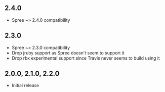 ## 2.4.0

* Spree ~> 2.4.0 compatibility

## 2.3.0

* Spree ~> 2.3.0 compatibility
* Drop jruby support as Spree doesn't seem to support it
* Drop rbx experimental support since Travis never seems to build using it

## 2.0.0, 2.1.0, 2.2.0

* Initial release
